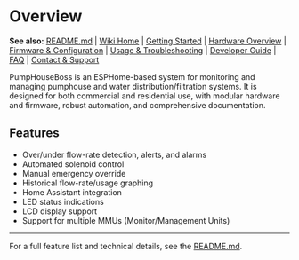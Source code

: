 
# Overview

**See also:** [README.md](README.md) | [Wiki Home](Home.md) | [Getting Started](Getting-Started.md) | [Hardware Overview](Hardware-Overview.md) | [Firmware & Configuration](Firmware-and-Configuration.md) | [Usage & Troubleshooting](Usage-and-Troubleshooting.md) | [Developer Guide](Developer-Guide.md) | [FAQ](FAQ.md) | [Contact & Support](Contact-and-Support.md)

PumpHouseBoss is an ESPHome-based system for monitoring and managing pumphouse and water distribution/filtration systems. It is designed for both commercial and residential use, with modular hardware and firmware, robust automation, and comprehensive documentation.

## Features
- Over/under flow-rate detection, alerts, and alarms
- Automated solenoid control
- Manual emergency override
- Historical flow-rate/usage graphing
- Home Assistant integration
- LED status indications
- LCD display support
- Support for multiple MMUs (Monitor/Management Units)

---
For a full feature list and technical details, see the [README.md](README.md).
